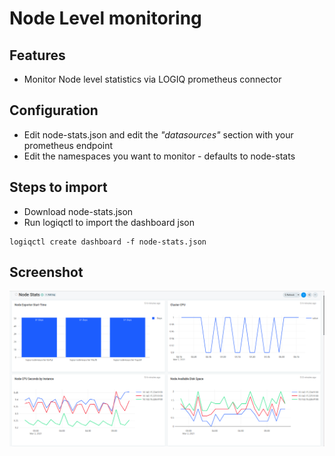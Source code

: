 # Node Level monitoring

## Features
* Monitor Node level statistics via LOGIQ prometheus connector

## Configuration

* Edit node-stats.json and edit the *"datasources"* section with your prometheus endpoint
* Edit the namespaces you want to monitor - defaults to node-stats

## Steps to import

* Download node-stats.json
* Run logiqctl to import the dashboard json

```
logiqctl create dashboard -f node-stats.json
```

## Screenshot
![image info](./node-dash.png)
